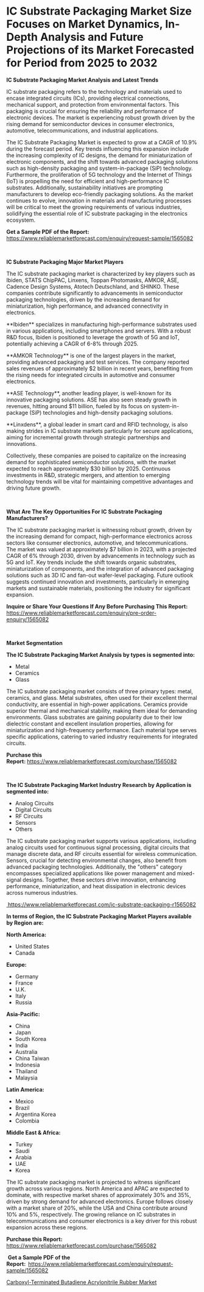 <p><h1>IC Substrate Packaging Market Size Focuses on Market Dynamics, In-Depth Analysis and Future Projections of its Market Forecasted for Period from 2025 to 2032</h1></p><p><strong>IC Substrate Packaging Market Analysis and Latest Trends</strong></p>
<p><p>IC substrate packaging refers to the technology and materials used to encase integrated circuits (ICs), providing electrical connections, mechanical support, and protection from environmental factors. This packaging is crucial for ensuring the reliability and performance of electronic devices. The market is experiencing robust growth driven by the rising demand for semiconductor devices in consumer electronics, automotive, telecommunications, and industrial applications.</p><p>The IC Substrate Packaging Market is expected to grow at a CAGR of 10.9% during the forecast period. Key trends influencing this expansion include the increasing complexity of IC designs, the demand for miniaturization of electronic components, and the shift towards advanced packaging solutions such as high-density packaging and system-in-package (SiP) technology. Furthermore, the proliferation of 5G technology and the Internet of Things (IoT) is propelling the need for efficient and high-performance IC substrates. Additionally, sustainability initiatives are prompting manufacturers to develop eco-friendly packaging solutions. As the market continues to evolve, innovation in materials and manufacturing processes will be critical to meet the growing requirements of various industries, solidifying the essential role of IC substrate packaging in the electronics ecosystem.</p></p>
<p><strong>Get a Sample PDF of the Report:&nbsp;</strong> <a href="https://www.reliablemarketforecast.com/enquiry/request-sample/1565082?utm_campaign=1899&utm_medium=2&utm_source=Github&utm_content=ia&utm_term=01022025&utm_id=ic-substrate-packaging">https://www.reliablemarketforecast.com/enquiry/request-sample/1565082</a></p>
<p>&nbsp;</p>
<p><strong>IC Substrate Packaging Major Market Players</strong></p>
<p><p>The IC substrate packaging market is characterized by key players such as Ibiden, STATS ChipPAC, Linxens, Toppan Photomasks, AMKOR, ASE, Cadence Design Systems, Atotech Deutschland, and SHINKO. These companies contribute significantly to advancements in semiconductor packaging technologies, driven by the increasing demand for miniaturization, high performance, and advanced connectivity in electronics.</p><p>**Ibiden** specializes in manufacturing high-performance substrates used in various applications, including smartphones and servers. With a robust R&D focus, Ibiden is positioned to leverage the growth of 5G and IoT, potentially achieving a CAGR of 6-8% through 2025.</p><p>**AMKOR Technology** is one of the largest players in the market, providing advanced packaging and test services. The company reported sales revenues of approximately $2 billion in recent years, benefiting from the rising needs for integrated circuits in automotive and consumer electronics.</p><p>**ASE Technology**, another leading player, is well-known for its innovative packaging solutions. ASE has also seen steady growth in revenues, hitting around $11 billion, fueled by its focus on system-in-package (SiP) technologies and high-density packaging solutions.</p><p>**Linxdens**, a global leader in smart card and RFID technology, is also making strides in IC substrate markets particularly for secure applications, aiming for incremental growth through strategic partnerships and innovations.</p><p>Collectively, these companies are poised to capitalize on the increasing demand for sophisticated semiconductor solutions, with the market expected to reach approximately $30 billion by 2025. Continuous investments in R&D, strategic mergers, and attention to emerging technology trends will be vital for maintaining competitive advantages and driving future growth.</p></p>
<p>&nbsp;</p>
<p><strong>What Are The Key Opportunities For IC Substrate Packaging Manufacturers?</strong></p>
<p><p>The IC substrate packaging market is witnessing robust growth, driven by the increasing demand for compact, high-performance electronics across sectors like consumer electronics, automotive, and telecommunications. The market was valued at approximately $7 billion in 2023, with a projected CAGR of 6% through 2030, driven by advancements in technology such as 5G and IoT. Key trends include the shift towards organic substrates, miniaturization of components, and the integration of advanced packaging solutions such as 3D IC and fan-out wafer-level packaging. Future outlook suggests continued innovation and investments, particularly in emerging markets and sustainable materials, positioning the industry for significant expansion.</p></p>
<p><strong>Inquire or Share Your Questions If Any Before Purchasing This Report:</strong> <a href="https://www.reliablemarketforecast.com/enquiry/pre-order-enquiry/1565082?utm_campaign=1899&utm_medium=2&utm_source=Github&utm_content=ia&utm_term=01022025&utm_id=ic-substrate-packaging">https://www.reliablemarketforecast.com/enquiry/pre-order-enquiry/1565082</a></p>
<p>&nbsp;</p>
<p><strong>Market Segmentation</strong></p>
<p><strong>The IC Substrate Packaging Market Analysis by types is segmented into:</strong></p>
<p><ul><li>Metal</li><li>Ceramics</li><li>Glass</li></ul></p>
<p><p>The IC substrate packaging market consists of three primary types: metal, ceramics, and glass. Metal substrates, often used for their excellent thermal conductivity, are essential in high-power applications. Ceramics provide superior thermal and mechanical stability, making them ideal for demanding environments. Glass substrates are gaining popularity due to their low dielectric constant and excellent insulation properties, allowing for miniaturization and high-frequency performance. Each material type serves specific applications, catering to varied industry requirements for integrated circuits.</p></p>
<p><strong>Purchase this Report:&nbsp;</strong><a href="https://www.reliablemarketforecast.com/purchase/1565082?utm_campaign=1899&utm_medium=2&utm_source=Github&utm_content=ia&utm_term=01022025&utm_id=ic-substrate-packaging">https://www.reliablemarketforecast.com/purchase/1565082</a></p>
<p>&nbsp;</p>
<p><strong>The IC Substrate Packaging Market Industry Research by Application is segmented into:</strong></p>
<p><ul><li>Analog Circuits</li><li>Digital Circuits</li><li>RF Circuits</li><li>Sensors</li><li>Others</li></ul></p>
<p><p>The IC substrate packaging market supports various applications, including analog circuits used for continuous signal processing, digital circuits that manage discrete data, and RF circuits essential for wireless communication. Sensors, crucial for detecting environmental changes, also benefit from advanced packaging technologies. Additionally, the "others" category encompasses specialized applications like power management and mixed-signal designs. Together, these sectors drive innovation, enhancing performance, miniaturization, and heat dissipation in electronic devices across numerous industries.</p></p>
<p><a href="https://www.reliablemarketforecast.com/ic-substrate-packaging-r1565082?utm_campaign=1899&utm_medium=2&utm_source=Github&utm_content=ia&utm_term=01022025&utm_id=ic-substrate-packaging">&nbsp;https://www.reliablemarketforecast.com/ic-substrate-packaging-r1565082</a></p>
<p><strong>In terms of Region, the IC Substrate Packaging Market Players available by Region are:</strong></p>
<p>
    <p> <strong> North America: </strong>
        <ul>
            <li>United States</li>
            <li>Canada</li>
        </ul>
        </p> 
    <p> <strong> Europe: </strong>
        <ul>
            <li>Germany</li>
            <li>France</li>
            <li>U.K.</li>
            <li>Italy</li>
            <li>Russia</li>
        </ul>
        </p> 
    <p> <strong> Asia-Pacific: </strong>
        <ul>
            <li>China</li>
            <li>Japan</li>
            <li>South Korea</li>
            <li>India</li>
            <li>Australia</li>
            <li>China Taiwan</li>
            <li>Indonesia</li>
            <li>Thailand</li>
            <li>Malaysia</li>
        </ul>
        </p> 
    <p> <strong> Latin America: </strong>
        <ul>
            <li>Mexico</li>
            <li>Brazil</li>
            <li>Argentina Korea</li>
            <li>Colombia</li>
        </ul>
        </p> 
    <p> <strong> Middle East & Africa: </strong>
        <ul>
            <li>Turkey</li>
            <li>Saudi</li>
            <li>Arabia</li>
            <li>UAE</li>
            <li>Korea</li>
        </ul>
    </p>
    </p>
<p><p>The IC substrate packaging market is projected to witness significant growth across various regions. North America and APAC are expected to dominate, with respective market shares of approximately 30% and 35%, driven by strong demand for advanced electronics. Europe follows closely with a market share of 20%, while the USA and China contribute around 10% and 5%, respectively. The growing reliance on IC substrates in telecommunications and consumer electronics is a key driver for this robust expansion across these regions.</p></p>
<p><strong>Purchase this Report: </strong><a href="https://www.reliablemarketforecast.com/purchase/1565082?utm_campaign=1899&utm_medium=2&utm_source=Github&utm_content=ia&utm_term=01022025&utm_id=ic-substrate-packaging">https://www.reliablemarketforecast.com/purchase/1565082</a></p>
<p>&nbsp;<strong>Get a Sample PDF of the Report:&nbsp;&nbsp;</strong><a href="https://www.reliablemarketforecast.com/enquiry/request-sample/1565082?utm_campaign=1899&utm_medium=2&utm_source=Github&utm_content=ia&utm_term=01022025&utm_id=ic-substrate-packaging">https://www.reliablemarketforecast.com/enquiry/request-sample/1565082</a></p>
<p><strong></strong></p>
<p><p><a href="https://github.com/YashRP12/Market-Research-Report-List-7/blob/main/carboxyl-terminated-butadiene-acrylonitrile-rubber-market.md?utm_campaign=1899&utm_medium=2&utm_source=Github&utm_content=ia&utm_term=01022025&utm_id=ic-substrate-packaging">Carboxyl-Terminated Butadiene Acrylonitrile Rubber Market</a></p></p>